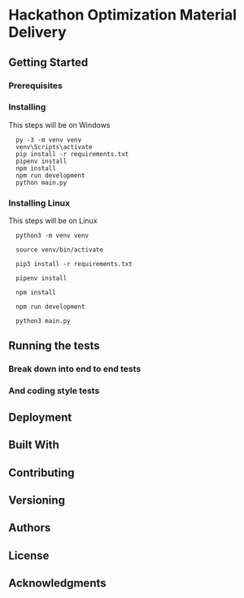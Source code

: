 # Hackathon Optimization Material Delivery

## Getting Started

### Prerequisites

### Installing

This steps will be on Windows

```
  py -3 -m venv venv
  venv\Scripts\activate
  pip install -r requirements.txt
  pipenv install
  npm install
  npm run development
  python main.py
```

### Installing Linux

This steps will be on Linux

```
  python3 -m venv venv

  source venv/bin/activate

  pip3 install -r requirements.txt

  pipenv install

  npm install

  npm run development

  python3 main.py
```


## Running the tests

### Break down into end to end tests

### And coding style tests

## Deployment

## Built With

## Contributing

## Versioning

## Authors

## License

## Acknowledgments
